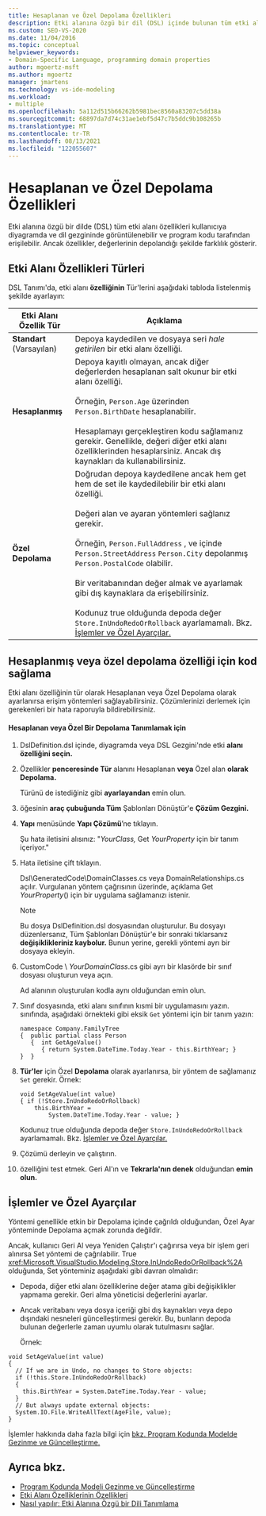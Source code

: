```yaml
---
title: Hesaplanan ve Özel Depolama Özellikleri
description: Etki alanına özgü bir dil (DSL) içinde bulunan tüm etki alanı özelliklerinin diyagramda ve dil gezgininde kullanıcıya nasıl göster gösterebilirsiniz?
ms.custom: SEO-VS-2020
ms.date: 11/04/2016
ms.topic: conceptual
helpviewer_keywords:
- Domain-Specific Language, programming domain properties
author: mgoertz-msft
ms.author: mgoertz
manager: jmartens
ms.technology: vs-ide-modeling
ms.workload:
- multiple
ms.openlocfilehash: 5a112d515b66262b5981bec8560a83207c5dd38a
ms.sourcegitcommit: 68897da7d74c31ae1ebf5d47c7b5ddc9b108265b
ms.translationtype: MT
ms.contentlocale: tr-TR
ms.lasthandoff: 08/13/2021
ms.locfileid: "122055607"
---
```

# <a name="calculated-and-custom-storage-properties"></a>Hesaplanan ve Özel Depolama Özellikleri
Etki alanına özgü bir dilde (DSL) tüm etki alanı özellikleri kullanıcıya diyagramda ve dil gezgininde görüntülenebilir ve program kodu tarafından erişilebilir. Ancak özellikler, değerlerinin depolandığı şekilde farklılık gösterir.

## <a name="kinds-of-domain-properties"></a>Etki Alanı Özellikleri Türleri
 DSL Tanımı'da, etki alanı **özelliğinin** Tür'lerini aşağıdaki tabloda listelenmiş şekilde ayarlayın:

|Etki Alanı Özellik Tür|Açıklama|
|-|-|
|**Standart** (Varsayılan)|Depoya kaydedilen ve dosyaya seri *hale getirilen* bir etki alanı özelliği.|
|**Hesaplanmış**|Depoya kayıtlı olmayan, ancak diğer değerlerden hesaplanan salt okunur bir etki alanı özelliği.<br /><br /> Örneğin, `Person.Age` üzerinden `Person.BirthDate` hesaplanabilir.<br /><br /> Hesaplamayı gerçekleştiren kodu sağlamanız gerekir. Genellikle, değeri diğer etki alanı özelliklerinden hesaplarsiniz. Ancak dış kaynakları da kullanabilirsiniz.|
|**Özel Depolama**|Doğrudan depoya kaydedilene ancak hem get hem de set ile kaydedilebilir bir etki alanı özelliği.<br /><br /> Değeri alan ve ayaran yöntemleri sağlanız gerekir.<br /><br /> Örneğin, `Person.FullAddress` , ve içinde `Person.StreetAddress` `Person.City` depolanmış `Person.PostalCode` olabilir.<br /><br /> Bir veritabanından değer almak ve ayarlamak gibi dış kaynaklara da erişebilirsiniz.<br /><br /> Kodunuz true olduğunda depoda değer `Store.InUndoRedoOrRollback` ayarlamamalı. Bkz. [İşlemler ve Özel Ayarçılar.](#setters)|

## <a name="providing-the-code-for-a-calculated-or-custom-storage-property"></a>Hesaplanmış veya özel depolama özelliği için kod sağlama
 Etki alanı özelliğinin tür olarak Hesaplanan veya Özel Depolama olarak ayarlanırsa erişim yöntemleri sağlayabilirsiniz. Çözümlerinizi derlemek için gerekenleri bir hata raporuyla bildirebilirsiniz.

#### <a name="to-define-a-calculated-or-custom-storage-property"></a>Hesaplanan veya Özel Bir Depolama Tanımlamak için

1. DslDefinition.dsl içinde, diyagramda veya DSL Gezgini'nde etki **alanı özelliğini seçin.**

2. Özellikler **penceresinde Tür** alanını Hesaplanan **veya** Özel alan **olarak Depolama.**

     Türünü de istediğiniz gibi **ayarlayandan** emin olun.

3. öğesinin **araç çubuğunda Tüm** Şablonları Dönüştür'e **Çözüm Gezgini.**

4. **Yapı** menüsünde **Yapı Çözümü**’ne tıklayın.

     Şu hata iletisini alısınız: "*YourClass,* Get *YourProperty* için bir tanım içeriyor."

5. Hata iletisine çift tıklayın.

     Dsl\GeneratedCode\DomainClasses.cs veya DomainRelationships.cs açılır. Vurgulanan yöntem çağrısının üzerinde, açıklama Get *YourProperty*() için bir uygulama sağlamanızı istenir.

    > [!NOTE]
    > Bu dosya DslDefinition.dsl dosyasından oluşturulur. Bu dosyayı düzenlersanız, Tüm Şablonları Dönüştür'e bir sonraki tıklarsanız **değişiklikleriniz kaybolur.** Bunun yerine, gerekli yöntemi ayrı bir dosyaya ekleyin.

6. CustomCode \\ *YourDomainClass*.cs gibi ayrı bir klasörde bir sınıf dosyası oluşturun veya açın.

     Ad alanının oluşturulan kodla aynı olduğundan emin olun.

7. Sınıf dosyasında, etki alanı sınıfının kısmi bir uygulamasını yazın. sınıfında, aşağıdaki örnekteki gibi eksik `Get` yöntemi için bir tanım yazın:

    ```
    namespace Company.FamilyTree
    {  public partial class Person
       {  int GetAgeValue()
          { return System.DateTime.Today.Year - this.BirthYear; }
    }  }
    ```

8. **Tür'ler** için Özel **Depolama** olarak ayarlanırsa, bir yöntem de sağlamanız `Set` gerekir. Örnek:

    ```
    void SetAgeValue(int value)
    { if (!Store.InUndoRedoOrRollback)
        this.BirthYear =
            System.DateTime.Today.Year - value; }
    ```

     Kodunuz true olduğunda depoda değer `Store.InUndoRedoOrRollback` ayarlamamalı. Bkz. [İşlemler ve Özel Ayarçılar.](#setters)

9. Çözümü derleyin ve çalıştırın.

10. özelliğini test etmek. Geri Al'ın ve **Tekrarla'nın denek** olduğundan **emin olun.**

## <a name="transactions-and-custom-setters"></a><a name="setters"></a> İşlemler ve Özel Ayarçılar
 Yöntemi genellikle etkin bir Depolama içinde çağrıldı olduğundan, Özel Ayar yönteminde Depolama açmak zorunda değildir.

 Ancak, kullanıcı Geri Al veya Yeniden Çalıştır'ı çağırırsa veya bir işlem geri alınırsa Set yöntemi de çağrılabilir. True <xref:Microsoft.VisualStudio.Modeling.Store.InUndoRedoOrRollback%2A> olduğunda, Set yönteminiz aşağıdaki gibi davran olmalıdır:

- Depoda, diğer etki alanı özelliklerine değer atama gibi değişiklikler yapmama gerekir. Geri alma yöneticisi değerlerini ayarlar.

- Ancak veritabanı veya dosya içeriği gibi dış kaynakları veya depo dışındaki nesneleri güncelleştirmesi gerekir. Bu, bunların depoda bulunan değerlerle zaman uyumlu olarak tutulmasını sağlar.

  Örnek:

```
void SetAgeValue(int value)
{
  // If we are in Undo, no changes to Store objects:
  if (!this.Store.InUndoRedoOrRollback)
  {
    this.BirthYear = System.DateTime.Today.Year - value;
  }
  // But always update external objects:
  System.IO.File.WriteAllText(AgeFile, value);
}
```

 İşlemler hakkında daha fazla bilgi için [bkz. Program Kodunda Modelde Gezinme ve Güncelleştirme.](../modeling/navigating-and-updating-a-model-in-program-code.md)

## <a name="see-also"></a>Ayrıca bkz.

- [Program Kodunda Modeli Gezinme ve Güncelleştirme](../modeling/navigating-and-updating-a-model-in-program-code.md)
- [Etki Alanı Özelliklerinin Özellikleri](../modeling/properties-of-domain-properties.md)
- [Nasıl yapılır: Etki Alanına Özgü bir Dili Tanımlama](../modeling/how-to-define-a-domain-specific-language.md)
